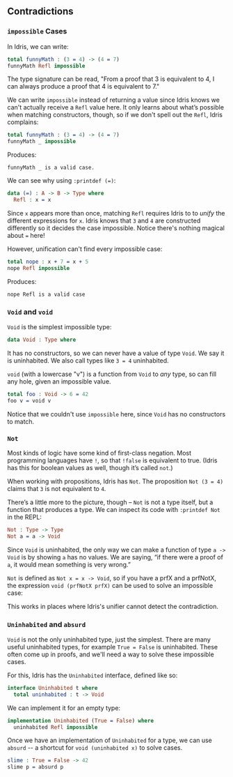 ## Contradictions

### `impossible` Cases

In Idris, we can write:

```idris
total funnyMath : (3 = 4) -> (4 = 7)
funnyMath Refl impossible
```

The type signature can be read, "From a proof that 3 is equivalent to 4, I can
always produce a proof that 4 is equivalent to 7."

We can write `impossible` instead of returning a value since Idris knows
we can't actually receive a `Refl` value here.  It only learns about what’s
possible when matching constructors, though, so if we don't spell out the
`Refl`, Idris complains:

```idris
total funnyMath : (3 = 4) -> (4 = 7)
funnyMath _ impossible
```

Produces:
```
funnyMath _ is a valid case.
```

We can see why using `:printdef (=)`:
```idris
data (=) : A -> B -> Type where
  Refl : x = x
```

Since `x` appears more than once, matching `Refl` requires Idris to to *unify*
the different expressions for `x`.  Idris knows that `3` and `4` are
constructed differently so it decides the case impossible.  Notice there's
nothing magical about `=` here!

However, unification can't find every impossible case:

```idris
total nope : x + 7 = x + 5
nope Refl impossible
```

Produces:
```
nope Refl is a valid case
```

### `Void` and `void`

`Void` is the simplest impossible type:

```idris
data Void : Type where
```

It has no constructors, so we can never have a value of type `Void`.
We say it is uninhabited.  We also call types like `3 = 4` uninhabited.

`void` (with a lowercase "v") is a function from `Void` to *any* type, so can
fill any hole, given an impossible value.

```idris
total foo : Void -> 6 = 42
foo v = void v
```

Notice that we couldn't use `impossible` here, since `Void` has no constructors
to match.

### `Not`

Most kinds of logic have some kind of first-class negation.  Most programming
languages have `!`, so that `!false` is equivalent to true.  (Idris has this
for boolean values as well, though it’s called `not`.)

When working with propositions, Idris has `Not`.  The proposition
`Not (3 = 4)` claims that `3` is not equivalent to `4`.

There’s a little more to the picture, though – `Not` is not a type itself, but
a function that produces a type.  We can inspect its code with `:printdef Not`
in the REPL:

```idris
Not : Type -> Type
Not a = a -> Void
```

Since `Void` is uninhabited, the only way we can make a function of type
`a -> Void` is by showing `a` has no values.  We are saying, “if there
were a proof of `a`, it would mean something is very wrong.”

`Not` is defined as `Not x = x -> Void`, so
if you have a prfX and a prfNotX, the expression `void (prfNotX prfX)` can be
used to solve an impossible case:

This works in places where Idris's unifier
cannot detect the contradiction.


### `Uninhabited` and `absurd`

`Void` is not the only uninhabited type, just the simplest.  There are many
useful uninhabited types, for example `True = False` is uninhabited.  These
often come up in proofs, and we'll need a way to solve these impossible cases.

For this, Idris has the `Uninhabited` interface, defined like so:

```idris
interface Uninhabited t where
  total uninhabited : t -> Void
```

We can implement it for an empty type:

```idris
implementation Uninhabited (True = False) where
  uninhabited Refl impossible
```

Once we have an implementation of `Uninhabited` for a type, we can use
`absurd` -- a shortcut for `void (uninhabited x)` to solve cases.

```idris
slime : True = False -> 42
slime p = absurd p
```

